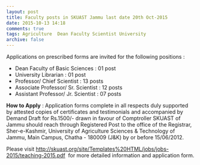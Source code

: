 ```yaml
---
layout: post
title: Faculty posts in SKUAST Jammu last date 20th Oct-2015   
date: 2015-10-13 14:18
comments: true
tags: Agriculture  Dean Faculty Scientist University 
archive: false
---
```

Applications on prescribed forms are invited for the following positions :

- Dean Faculty of Basic Sciences : 01 post
- University Librarian : 01 post
- Professor/ Chief Scientist : 13 posts
- Associate Professor/ Sr. Scientist : 12 posts
- Assistant Professor/ Jr. Scientist : 07 posts

**How to Apply** : Application forms complete in all respects duly supported by attested copies of certificates and testimonials and accompanied by Demand Draft for Rs.1500/- drawn in favour of Comptroller SKUAST of Jammu should reach through Registered Post to the office of the Registrar, Sher-e-Kashmir, University of Agriculture Sciences & Technology of Jammu, Main Campus, Chatha - 180009 (J&K) by or before 15/06/2012.

Please visit  <http://skuast.org/site/Templates%20HTML/jobs/jobs-2015/teaching-2015.pdf>  for more detailed information and application form.



